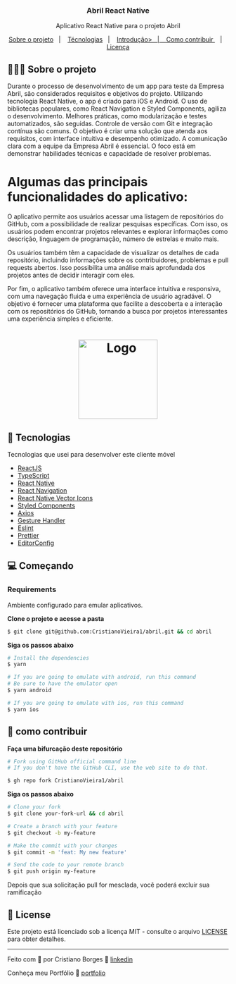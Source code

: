 <h3 align="center">
  Abril React Native
</h3>

<p align="center">Aplicativo React Native para o projeto Abril</p>

<p align="center">
  <a href="#%EF%B8%8F-about-the-project">Sobre o projeto</a>&nbsp;&nbsp;&nbsp;|&nbsp;&nbsp;&nbsp;
  <a href="#-technologies">Técnologias</a>&nbsp;&nbsp;&nbsp;|&nbsp;&nbsp;&nbsp;
  <a href="#-getting-started">Introdução>&nbsp;&nbsp;&nbsp;|&nbsp;&nbsp;&nbsp;
  <a href="#-how-to-contribute">Como contribuir </a>&nbsp;&nbsp;&nbsp;|&nbsp;&nbsp;&nbsp;
  <a href="#-license">Licença</a>
</p>

## 💇🏻‍♂️ Sobre o projeto

Durante o processo de desenvolvimento de um app para teste da Empresa Abril, são considerados requisitos e objetivos do projeto. Utilizando tecnologia React Native, o app é criado para iOS e Android. O uso de bibliotecas populares, como React Navigation e Styled Components, agiliza o desenvolvimento. Melhores práticas, como modularização e testes automatizados, são seguidas. Controle de versão com Git e integração contínua são comuns. O objetivo é criar uma solução que atenda aos requisitos, com interface intuitiva e desempenho otimizado. A comunicação clara com a equipe da Empresa Abril é essencial. O foco está em demonstrar habilidades técnicas e capacidade de resolver problemas.

# Algumas das principais funcionalidades do aplicativo:

O aplicativo permite aos usuários acessar uma listagem de repositórios do GitHub, com a possibilidade de realizar pesquisas específicas. Com isso, os usuários podem encontrar projetos relevantes e explorar informações como descrição, linguagem de programação, número de estrelas e muito mais.

Os usuários também têm a capacidade de visualizar os detalhes de cada repositório, incluindo informações sobre os contribuidores, problemas e pull requests abertos. Isso possibilita uma análise mais aprofundada dos projetos antes de decidir interagir com eles.

Por fim, o aplicativo também oferece uma interface intuitiva e responsiva, com uma navegação fluida e uma experiência de usuário agradável. O objetivo é fornecer uma plataforma que facilite a descoberta e a interação com os repositórios do GitHub, tornando a busca por projetos interessantes uma experiência simples e eficiente.

<h1 align="center">
  <img alt="Logo" src="./src/assets/screen.gif" width="180px">
</h1>

## 🚀 Tecnologias

Tecnologias que usei para desenvolver este cliente móvel

- [ReactJS](https://reactjs.org/)
- [TypeScript](https://www.typescriptlang.org/)
- [React Native](https://reactnative.dev/)
- [React Navigation](https://reactnavigation.org/)
- [React Native Vector Icons](https://github.com/oblador/react-native-vector-icons)
- [Styled Components](https://styled-components.com/)
- [Axios](https://github.com/axios/axios)
- [Gesture Handler](https://docs.swmansion.com/react-native-gesture-handler/docs/)
- [Eslint](https://eslint.org/)
- [Prettier](https://prettier.io/)
- [EditorConfig](https://editorconfig.org/)

## 💻 Começando

### Requirements

Ambiente configurado para emular aplicativos.

**Clone o projeto e acesse a pasta**

```bash
$ git clone git@github.com:CristianoVieira1/abril.git && cd abril
```

**Siga os passos abaixo**

```bash
# Install the dependencies
$ yarn

# If you are going to emulate with android, run this command
# Be sure to have the emulator open
$ yarn android

# If you are going to emulate with ios, run this command
$ yarn ios
```

## 🤔 como contribuir

**Faça uma bifurcação deste repositório**

```bash
# Fork using GitHub official command line
# If you don't have the GitHub CLI, use the web site to do that.

$ gh repo fork CristianoVieira1/abril
```

**Siga os passos abaixo**

```bash
# Clone your fork
$ git clone your-fork-url && cd abril

# Create a branch with your feature
$ git checkout -b my-feature

# Make the commit with your changes
$ git commit -m 'feat: My new feature'

# Send the code to your remote branch
$ git push origin my-feature
```

Depois que sua solicitação pull for mesclada, você poderá excluir sua ramificação

## 📝 License

Este projeto está licenciado sob a licença MIT - consulte o arquivo [LICENSE](LICENSE) para obter detalhes.

---

Feito com 💜 por Cristiano Borges 👋 [linkedin](https://www.linkedin.com/in/cristianobv/)

Conheça meu Portfólio 🚀 [portfolio](https://cristianovieira1.github.io/portfolio/)
